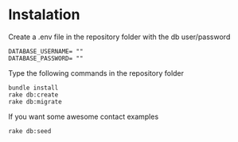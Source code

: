# Instalation
Create a .env file in the repository folder with the db user/password
```
DATABASE_USERNAME= ""
DATABASE_PASSWORD= ""
```
Type the following commands in the repository folder
```
bundle install
rake db:create
rake db:migrate
```

If you want some awesome contact examples
```
rake db:seed
```